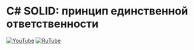 ﻿# C# SOLID: принцип единственной ответственности

[![YouTube](https://img.shields.io/badge/YouTube-%23FF0000.svg?style=for-the-badge&logo=YouTube&logoColor=white)](https://youtu.be/jg8CWtDkLg8) [![RuTube](https://img.shields.io/badge/RuTube-000000?style=for-the-badge&logo=rutube&logoColor=white)](https://rutube.ru/video/fa3a3a924ca0d26c09f8324c28604036/)
